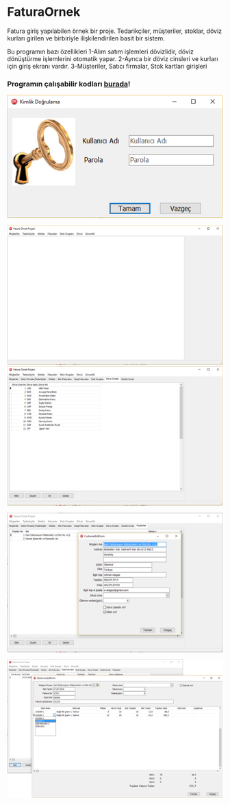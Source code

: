 # FaturaOrnek
Fatura giriş yapılabilen örnek bir proje. Tedarikçiler, müşteriler, stoklar, döviz kurları girilen ve birbiriyle ilişkilendirilen basit bir sistem.

Bu programın bazı özellikleri
1-Alım satım işlemleri dövizlidir, döviz dönüştürme işlemlerini otomatik yapar.
2-Ayrıca bir döviz cinsleri ve kurları için giriş ekranı vardır.
3-Müşteriler, Satıcı firmalar, Stok kartları girişleri 

### Programın çalışabilir kodları [burada](https://raw.githubusercontent.com/mozpinar/FaturaOrnek/master/FaturaOrnekExe.rar)!

![Parola ekranı](https://raw.githubusercontent.com/mozpinar/FaturaOrnek/master/Docs/1-Login%20form.png)

![Ana form](https://github.com/mozpinar/FaturaOrnek/blob/master/Docs/2-Main%20form.png)
![Tüm modül grid formları Ana Form üzerinde açılmışken](https://raw.githubusercontent.com/mozpinar/FaturaOrnek/master/Docs/3-Child%20forms%20in%20main%20form.png)

![Müşteriler](https://raw.githubusercontent.com/mozpinar/FaturaOrnek/master/Docs/4-Customer%20edit%20form%20on%20main%20form.png)

![Satış fatura giriş formu](https://raw.githubusercontent.com/mozpinar/FaturaOrnek/master/Docs/6-Sales%20invoice%20edit%20form%20on%20main%20form-2.png)
